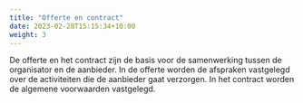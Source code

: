 ```yaml
---
title: "Offerte en contract"
date: 2023-02-28T15:15:34+10:00
weight: 3
---
```


De offerte en het contract zijn de basis voor de samenwerking tussen de organisator en de aanbieder. In de offerte worden de afspraken vastgelegd over de activiteiten die de aanbieder gaat verzorgen. In het contract worden de algemene voorwaarden vastgelegd.
